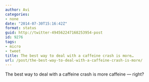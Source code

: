 ```yaml
---
author: Avi
categories:
- none
date: "2014-07-30T15:16:42Z"
format: status
guid: http://twitter-494562247168253954-post
id: 9276
tags:
- micro
- tweet
title: The best way to deal with a caffeine crash is more…
url: /post/the-best-way-to-deal-with-a-caffeine-crash-is-more/
---
```

The best way to deal with a caffeine crash is more caffeine — right?